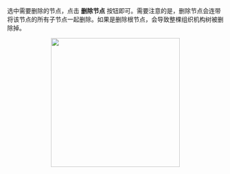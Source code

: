 选中需要删除的节点，点击 **删除节点** 按钮即可。需要注意的是，删除节点会连带将该节点的所有子节点一起删除。如果是删除根节点，会导致整棵组织机构树被删除掉。

<img src="https://cdn.authing.cn/blog/20201020145048.png" height="300" style="display:block;margin: 0 auto;">